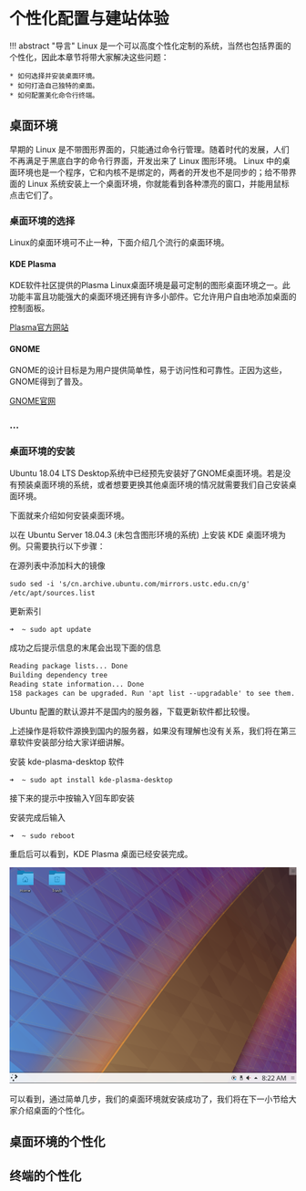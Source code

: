 # 个性化配置与建站体验

!!! abstract "导言"
	Linux 是一个可以高度个性化定制的系统，当然也包括界面的个性化，因此本章节将带大家解决这些问题：

	* 如何选择并安装桌面环境。
	* 如何打造自己独特的桌面。
	* 如何配置美化命令行终端。
## 桌面环境

早期的 Linux 是不带图形界面的，只能通过命令行管理。随着时代的发展，人们不再满足于黑底白字的命令行界面，开发出来了 Linux 图形环境。
Linux 中的桌面环境也是一个程序，它和内核不是绑定的，两者的开发也不是同步的；给不带界面的 Linux 系统安装上一个桌面环境，你就能看到各种漂亮的窗口，并能用鼠标点击它们了。

### 桌面环境的选择

Linux的桌面环境可不止一种，下面介绍几个流行的桌面环境。

#### KDE Plasma

KDE软件社区提供的Plasma Linux桌面环境是最可定制的图形桌面环境之一。此功能丰富且功能强大的桌面环境还拥有许多小部件。它允许用户自由地添加桌面的控制面板。

[Plasma官方网站](https://www.kde.org/plasma-desktop)

#### GNOME

GNOME的设计目标是为用户提供简单性，易于访问性和可靠性。正因为这些，GNOME得到了普及。 

[GNOME官网](https://www.gnome.org/)

### ...

### 桌面环境的安装
Ubuntu 18.04 LTS Desktop系统中已经预先安装好了GNOME桌面环境。若是没有预装桌面环境的系统，或者想要更换其他桌面环境的情况就需要我们自己安装桌面环境。

下面就来介绍如何安装桌面环境。

以在 Ubuntu Server 18.04.3 (未包含图形环境的系统) 上安装 KDE 桌面环境为例。只需要执行以下步骤：

在源列表中添加科大的镜像

```
sudo sed -i 's/cn.archive.ubuntu.com/mirrors.ustc.edu.cn/g' /etc/apt/sources.list
```

更新索引

```
➜  ~ sudo apt update
```

成功之后提示信息的末尾会出现下面的信息

```
Reading package lists... Done
Building dependency tree       
Reading state information... Done
158 packages can be upgraded. Run 'apt list --upgradable' to see them.
```

Ubuntu 配置的默认源并不是国内的服务器，下载更新软件都比较慢。

上述操作是将软件源换到国内的服务器，如果没有理解也没有关系，我们将在第三章软件安装部分给大家详细讲解。

安装 kde-plasma-desktop 软件

```
➜  ~ sudo apt install kde-plasma-desktop
```

接下来的提示中按输入Y回车即安装

安装完成后输入

```
➜  ~ sudo reboot
```

重启后可以看到，KDE Plasma 桌面已经安装完成。

![](images/Plasma-desktop.png)

可以看到，通过简单几步，我们的桌面环境就安装成功了，我们将在下一小节给大家介绍桌面的个性化。

## 桌面环境的个性化

## 终端的个性化



